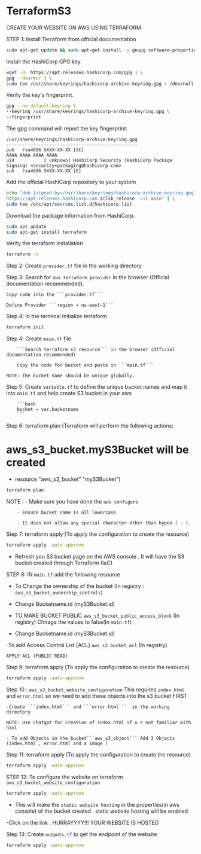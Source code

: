 # TerraformS3

CREATE YOUR WEBSITE ON AWS  USING TERRAFORM  


STEP 1: Install Terraform from official documentation
```bash 
sudo apt-get update && sudo apt-get install -y gnupg software-properties-common
```
Install the HashiCorp GPG key.
```bash
wget -O- https://apt.releases.hashicorp.com/gpg | \
gpg --dearmor | \
sudo tee /usr/share/keyrings/hashicorp-archive-keyring.gpg > /dev/null
```
Verify the key's fingerprint.
```bash 
gpg --no-default-keyring \
--keyring /usr/share/keyrings/hashicorp-archive-keyring.gpg \
--fingerprint
```
The gpg command will report the key fingerprint:
```
/usr/share/keyrings/hashicorp-archive-keyring.gpg
-------------------------------------------------
pub   rsa4096 XXXX-XX-XX [SC]
AAAA AAAA AAAA AAAA
uid           [ unknown] HashiCorp Security (HashiCorp Package Signing) <security+packaging@hashicorp.com>
sub   rsa4096 XXXX-XX-XX [E]
```
Add the official HashiCorp repository to your system
```bash
echo "deb [signed-by=/usr/share/keyrings/hashicorp-archive-keyring.gpg] \
https://apt.releases.hashicorp.com $(lsb_release -cs) main" | \
sudo tee /etc/apt/sources.list.d/hashicorp.list
```
Download the package information from HashiCorp.
```bash
sudo apt update
sudo apt-get install terraform
```
Verify the terraform installation 
```bash 
terraform -v
```
Step 2: Create ```provider.tf``` file in the working directory

Step 3: Search for ```aws terraform provider``` in the browser (Official documentation recommended).

	Copy code into the ```provider.tf```
	
	Define Provider ```region = us-east-1```
Step 4: In the terminal Initialize terraform
```bash 
terraform init
```
Step 4: Create ```main.tf``` file

		```Search terraform s3 resource``` in the browser (Official documentation recommended)
		
		Copy the code for bucket and paste in ```main.tf```
		
	NOTE: The bucket name should be unique globally.
	
Step 5: Create ```variable.tf``` to define the unique bucket names and map it into ```main.tf``` and help create S3 bucket in your aws

		```bash
		bucket = var.bucketname
		```
Step 6:  terraform plan (Terraform will perform the following actions:

  # aws_s3_bucket.myS3Bucket will be created
  + resource "aws_s3_bucket" "myS3Bucket")
```bash 
terraform plan
```

NOTE : - Make sure you have done the ```aws configure``` 

		- Ensure bucket name is all lowercase
		
		- It does not allow any special character other than hypen ( - ).
		
Step 7: terraform apply [To apply the configuration to create the resource)
```bash
terraform apply -auto-approve
```
- Refresh you S3 bucket page on the AWS console . It will have the S3 bucket created through Terraform (IaC)

STEP 8: IN ```main.tf``` add the following resource

- To Change the ownership of the bucket (In registry : ```aws_s3_bucket_ownership_controls```)

- Change Bucketname.id (myS3Bucket.id)

- TO MAKE BUCKET PUBLIC ```aws_s3_bucket_public_access_block``` (In registry) Chnage the values to false(In ```main.tf```)

- Change Bucketname.id (myS3Bucket.id)

-To add Access Control List [ACL] ```aws_s3_bucket_acl``` (In registry)

	APPLY ACL (PUBLIC READ)
	
Step 9: terraform apply [To apply the configuration to create the resource)
```bash
terraform apply -auto-approve
```

Step 10 : ```aws_s3_bucket_website_configuration``` This requires ```index.html``` and ```error.html``` so we need to add these objects into the s3 bucket FIRST

	-Create ```index.html``` and ```error.html```  in the working directory
	
	NOTE: Use chatgpt for creation of index.html if u r not familiar with html
	
	- To add Objects in the bucket```aws_s3_object``` Add 3 Objects (index.html , error.html and a image )
	
Step 11: terraform apply [To apply the configuration to create the resource)
```bash
terraform apply -auto-approve
```

STEP 12: To configure the website on terraform  ```aws_s3_bucket_website_configuration```
```bash
terraform apply -auto-approve
```

- This will make the ```static website hosting``` in the properties(in aws console) of the bucket created . static website hosting will be enabled

-Click on the link . HURRAYYYY!!! YOUR WEBSITE IS HOSTED

Step 13: Create ```outputs.tf``` to get the endpoint of the website

```bash
terraform apply -auto-approve
```

